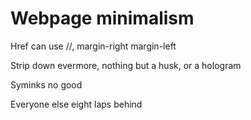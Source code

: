 # Webpage minimalism

Href can use //, margin-right margin-left

Strip down evermore,
nothing but a husk,
or a hologram

Syminks no good

Everyone else eight laps behind
